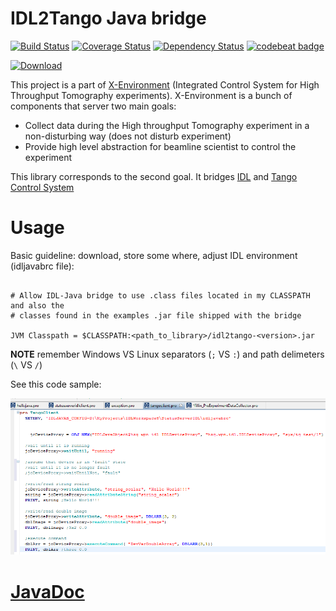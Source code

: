 # IDL2Tango Java bridge

[![Build Status](https://travis-ci.org/xenvwpi/idl2tango.svg?branch=master)](https://travis-ci.org/xenvwpi/idl2tango)
[![Coverage Status](https://coveralls.io/repos/github/xenvwpi/idl2tango/badge.svg?branch=master)](https://coveralls.io/github/xenvwpi/idl2tango?branch=master)
[![Dependency Status](https://www.versioneye.com/user/projects/593175e722f278006540a1b6/badge.svg?style=flat-square)](https://www.versioneye.com/user/projects/593175e722f278006540a1b6)
[![codebeat badge](https://codebeat.co/badges/a26bcfef-b0c2-4713-89d8-eaf4534588df)](https://codebeat.co/projects/github-com-xenvwpi-idl2tango-master)

[ ![Download](https://api.bintray.com/packages/hzgde/maven/idl2tango/images/download.svg) ](https://bintray.com/hzgde/maven/idl2tango/_latestVersion)

This project is a part of [X-Environment](http://www.github.com/xenvhzg) (Integrated Control System for High Throughput Tomography experiments). X-Environment is a bunch of components that server two main goals:

* Collect data during the High throughput Tomography experiment in a non-disturbing way (does not disturb experiment)
* Provide high level abstraction for beamline scientist to control the experiment

This library corresponds to the second goal. It bridges [IDL](http://www.harrisgeospatial.com/ProductsandTechnology/Software/IDL.aspx) and [Tango Control System](http://www.tango-controls.org)

# Usage

Basic guideline: download, store some where, adjust IDL environment (idljavabrc file):

```

# Allow IDL-Java bridge to use .class files located in my CLASSPATH and also the
# classes found in the examples .jar file shipped with the bridge

JVM Classpath = $CLASSPATH:<path_to_library>/idl2tango-<version>.jar
```

__NOTE__ remember Windows VS Linux separators (`;` VS `:`) and path delimeters (`\` VS `/`)

See this code sample:

![IDL code sample](idlcodesample.png)

# [JavaDoc](http://hzgwpn.bitbucket.org/idl2java/index.html)

